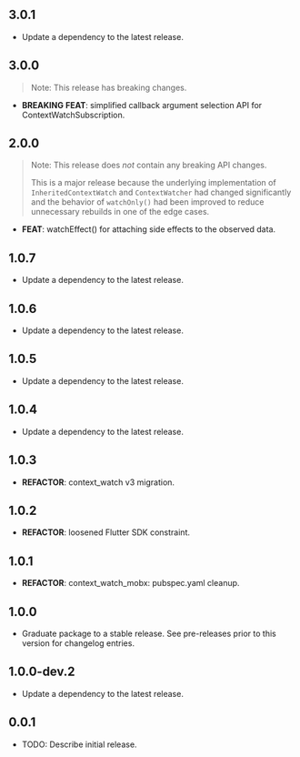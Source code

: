 ## 3.0.1

 - Update a dependency to the latest release.

## 3.0.0

> Note: This release has breaking changes.

 - **BREAKING** **FEAT**: simplified callback argument selection API for ContextWatchSubscription.

## 2.0.0

> Note: This release does *not* contain any breaking API changes.
>
> This is a major release because the underlying implementation of
> `InheritedContextWatch` and `ContextWatcher` had changed significantly and
> the behavior of `watchOnly()` had been improved to reduce unnecessary rebuilds
> in one of the edge cases.

 - **FEAT**: watchEffect() for attaching side effects to the observed data.

## 1.0.7

 - Update a dependency to the latest release.

## 1.0.6

 - Update a dependency to the latest release.

## 1.0.5

 - Update a dependency to the latest release.

## 1.0.4

 - Update a dependency to the latest release.

## 1.0.3

 - **REFACTOR**: context_watch v3 migration.

## 1.0.2

 - **REFACTOR**: loosened Flutter SDK constraint.

## 1.0.1

 - **REFACTOR**: context_watch_mobx: pubspec.yaml cleanup.

## 1.0.0

 - Graduate package to a stable release. See pre-releases prior to this version for changelog entries.

## 1.0.0-dev.2

 - Update a dependency to the latest release.

## 0.0.1

* TODO: Describe initial release.
